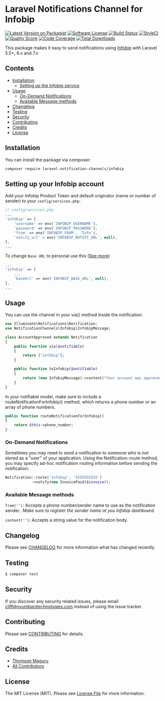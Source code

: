 # Laravel Notifications Channel for Infobip

[![Latest Version on Packagist](https://img.shields.io/packagist/v/laravel-notification-channels/infobip.svg?style=flat-square)](https://packagist.org/packages/laravel-notification-channels/infobip)
[![Software License](https://img.shields.io/badge/license-MIT-brightgreen.svg?style=flat-square)](LICENSE.md)
[![Build Status](https://img.shields.io/travis/laravel-notification-channels/infobip/master.svg?style=flat-square)](https://travis-ci.org/laravel-notification-channels/infobip)
[![StyleCI](https://styleci.io/repos/285692286/shield)](https://styleci.io/repos/285692286)
[![Quality Score](https://img.shields.io/scrutinizer/g/laravel-notification-channels/infobip.svg?style=flat-square)](https://scrutinizer-ci.com/g/laravel-notification-channels/infobip)
[![Code Coverage](https://img.shields.io/scrutinizer/coverage/g/laravel-notification-channels/infobip/master.svg?style=flat-square)](https://scrutinizer-ci.com/g/laravel-notification-channels/infobip/?branch=master)
[![Total Downloads](https://img.shields.io/packagist/dt/laravel-notification-channels/infobip.svg?style=flat-square)](https://packagist.org/packages/laravel-notification-channels/infobip)

This package makes it easy to send notifications using [Infobip](https://www.infobip.com/) with Laravel 5.5+, 6.x and 7.x

## Contents

- [Installation](#installation)
	- [Setting up the Infobip service](#setting-up-your-infobip-account)
- [Usage](#usage)
	- [On-Demand Notifications](#on-demand-notifications)
    - [Available Message methods](#available-message-methods)
- [Changelog](#changelog)
- [Testing](#testing)
- [Security](#security)
- [Contributing](#contributing)
- [Credits](#credits)
- [License](#license)


## Installation

You can install the package via composer:

``` bash
composer require laravel-notification-channels/infobip
```

## Setting up your Infobip account

Add your Infobip Product Token and default originator (name or number of sender) to your `config/services.php`:

```php
// config/services.php
...
'infobip' => [
    'username' => env('INFOBIP_USERNAME'),
    'password' => env('INFOBIP_PASSWORD'),
    'from' => env('INFOBIP_FROM', 'Info'),
    'notify_url' = env('INFOBIP_NOTIFY_URL', null),
],
...
```

To change `Base URL` to personal use this ([See more](https://dev.infobip.com/getting-started/base-url))

```php
...
'infobip' => [
    ...
    'baseUrl' => env('INFOBIP_BASE_URL', null),
],
...
```

## Usage

You can use the channel in your via() method inside the notification:

```php
use Illuminate\Notifications\Notification;
use NotificationChannels\Infobip\InfobipMessage;

class AccountApproved extends Notification
{
    public function via($notifiable)
    {
        return ["infobip"];
    }

    public function toInfobip($notifiable)
    {
        return (new InfobipMessage)->content("Your account was approved!");
    }
}
```

In your notifiable model, make sure to include a routeNotificationForInfobip() method, which returns a phone number or an array of phone numbers.

```php
public function routeNotificationForInfobip()
{
    return $this->phone_number;
}
```

### On-Demand Notifications
Sometimes you may need to send a notification to someone who is not stored as a "user" of your application. Using the Notification::route method, you may specify ad-hoc notification routing information before sending the notification:

```php
Notification::route('infobip', '5555555555')
            ->notify(new InvoicePaid($invoice));
```

### Available Message methods
`from('')`: Accepts a phone number/sender name to use as the notification sender.. *Make sure to register the sender name at you Infobip dashboard.*

`content('')`: Accepts a string value for the notification body.


## Changelog

Please see [CHANGELOG](CHANGELOG.md) for more information what has changed recently.

## Testing

``` bash
$ composer test
```

## Security

If you discover any security related issues, please email cliff@nyumbanitechnologies.com instead of using the issue tracker.

## Contributing

Please see [CONTRIBUTING](CONTRIBUTING.md) for details.

## Credits

- [Thomson Maguru](https://github.com/tomsgad)
- [All Contributors](../../contributors)

## License

The MIT License (MIT). Please see [License File](LICENSE.md) for more information.
